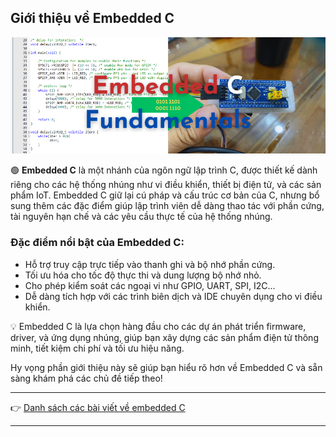 <script>
  window.dataLayer = window.dataLayer || [];
  function gtag(){dataLayer.push(arguments);}
  gtag('js', new Date());
  gtag('config', 'YOUR_GA_MEASUREMENT_ID');
</script>

## Giới thiệu về Embedded C

<p align="center">
  <img src="/embedded/assets/Embedded.png" alt="Lập trình nhúng" style="width: 100vw" />
</p>

🟢 **Embedded C** là một nhánh của ngôn ngữ lập trình C, được thiết kế dành riêng cho các hệ thống nhúng như vi điều khiển, thiết bị điện tử, và các sản phẩm IoT. Embedded C giữ lại cú pháp và cấu trúc cơ bản của C, nhưng bổ sung thêm các đặc điểm giúp lập trình viên dễ dàng thao tác với phần cứng, tài nguyên hạn chế và các yêu cầu thực tế của hệ thống nhúng.

### Đặc điểm nổi bật của Embedded C:
- Hỗ trợ truy cập trực tiếp vào thanh ghi và bộ nhớ phần cứng.
- Tối ưu hóa cho tốc độ thực thi và dung lượng bộ nhớ nhỏ.
- Cho phép kiểm soát các ngoại vi như GPIO, UART, SPI, I2C...
- Dễ dàng tích hợp với các trình biên dịch và IDE chuyên dụng cho vi điều khiển.

💡 Embedded C là lựa chọn hàng đầu cho các dự án phát triển firmware, driver, và ứng dụng nhúng, giúp bạn xây dựng các sản phẩm điện tử thông minh, tiết kiệm chi phí và tối ưu hiệu năng.


Hy vọng phần giới thiệu này sẽ giúp bạn hiểu rõ hơn về Embedded C và sẵn sàng khám phá các chủ đề tiếp theo!

---

👉 [Danh sách các bài viết về embedded C](/embedded/posts/)

---

